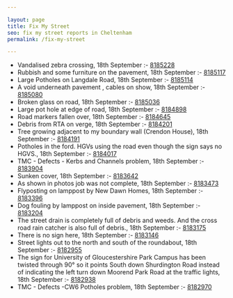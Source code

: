 ```yaml
---

layout: page
title: Fix My Street
seo: fix my street reports in Cheltenham
permalink: /fix-my-street

---
```


<!-- fix_marker starts -->

- Vandalised zebra crossing, 18th September :- [8185228](https://www.fixmystreet.com/report/8185228)
- Rubbish and some furniture on the pavement, 18th September :- [8185117](https://www.fixmystreet.com/report/8185117)
- Large Potholes on Langdale Road, 18th September :- [8185114](https://www.fixmystreet.com/report/8185114)
- A void underneath pavement , cables on show, 18th September :- [8185080](https://www.fixmystreet.com/report/8185080)
- Broken glass on road, 18th September :- [8185036](https://www.fixmystreet.com/report/8185036)
- Large pot hole at edge of road, 18th September :- [8184898](https://www.fixmystreet.com/report/8184898)
- Road markers fallen over, 18th September :- [8184645](https://www.fixmystreet.com/report/8184645)
- Debris from RTA on verge, 18th September :- [8184201](https://www.fixmystreet.com/report/8184201)
- Tree growing adjacent to my boundary wall (Crendon House), 18th September :- [8184191](https://www.fixmystreet.com/report/8184191)
- Potholes in the ford. HGVs using the road even though the sign says no HGVS., 18th September :- [8184017](https://www.fixmystreet.com/report/8184017)
- TMC - Defects - Kerbs and Channels problem, 18th September :- [8183904](https://www.fixmystreet.com/report/8183904)
- Sunken cover, 18th September :- [8183642](https://www.fixmystreet.com/report/8183642)
- As shown in photos job was not complete, 18th September :- [8183473](https://www.fixmystreet.com/report/8183473)
- Flyposting on lamppost by New Dawn Homes, 18th September :- [8183396](https://www.fixmystreet.com/report/8183396)
- Dog fouling by lamppost on inside pavement, 18th September :- [8183204](https://www.fixmystreet.com/report/8183204)
- The street drain is completely full of debris and weeds. And the cross road rain catcher is also full of debris., 18th September :- [8183175](https://www.fixmystreet.com/report/8183175)
- There is no sign here, 18th September :- [8183146](https://www.fixmystreet.com/report/8183146)
- Street lights out to the north and south of the roundabout, 18th September :- [8182955](https://www.fixmystreet.com/report/8182955)
- The sign for University of Gloucestershire Park Campus has been twisted through 90° so it points South down Shurdington Road instead of indicating the left turn down Moorend Park Road at the traffic lights, 18th September :- [8182938](https://www.fixmystreet.com/report/8182938)
- TMC - Defects -CW6 Potholes  problem, 18th September :- [8182970](https://www.fixmystreet.com/report/8182970)

<!-- fix_marker ends -->